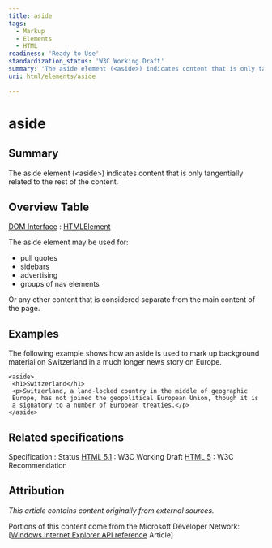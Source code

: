 ```yaml
---
title: aside
tags:
  - Markup
  - Elements
  - HTML
readiness: 'Ready to Use'
standardization_status: 'W3C Working Draft'
summary: 'The aside element (<aside>) indicates content that is only tangentially related to the rest of the content.'
uri: html/elements/aside

---
```

# aside

## Summary

The aside element (\<aside\>) indicates content that is only tangentially related to the rest of the content.

## Overview Table

[DOM Interface](/dom/interface)
:   [HTMLElement](/dom/HTMLElement)

The aside element may be used for:

-   pull quotes
-   sidebars
-   advertising
-   groups of nav elements

Or any other content that is considered separate from the main content of the page.

## Examples

The following example shows how an aside is used to mark up background material on Switzerland in a much longer news story on Europe.

``` {.html}
<aside>
 <h1>Switzerland</h1>
 <p>Switzerland, a land-locked country in the middle of geographic
 Europe, has not joined the geopolitical European Union, though it is
 a signatory to a number of European treaties.</p>
</aside>
```

## Related specifications

Specification
:   Status
[HTML 5.1](http://www.w3.org/TR/html51/sections.html#the-aside-element)
:   W3C Working Draft
[HTML 5](http://www.w3.org/TR/html5/sections.html#the-aside-element)
:   W3C Recommendation

## Attribution

*This article contains content originally from external sources.*

Portions of this content come from the Microsoft Developer Network: [[Windows Internet Explorer API reference](http://msdn.microsoft.com/en-us/library/ie/hh828809%28v=vs.85%29.aspx) Article]

